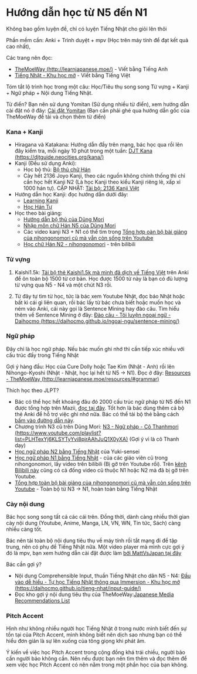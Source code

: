 # Hướng dẫn học từ N5 đến N1
Không bao gồm luyện đề, chỉ có luyện Tiếng Nhật cho giỏi lên thôi

Phần mềm cần: Anki + Trình duyệt + mpv (Học trên máy tính để đạt kết quả cao nhất),

Các trang nên đọc:
- [TheMoeWay (http://learnjapanese.moe/)](http://learnjapanese.moe/) - Viết bằng Tiếng Anh
- [Tiếng Nhật - Khu học mở](https://daihocmo.github.io/tieng-nhat/) - Viết bằng Tiếng Việt

Tóm tắt lộ trình học trong một câu: Học/Tiêu thụ song song Từ vựng + Kanji + Ngữ pháp + Nội dung Tiếng Nhật.

Từ điển? Bạn nên sử dụng Yomitan (Sử dụng nhiều từ điển), xem hướng dẫn cài đặt nó ở đây: [Cài đặt Yomitan](https://daihocmo.github.io/ngoai-ngu/yomitan/) (Bạn cần phải ghé qua hướng dẫn gốc của TheMoeWay để tải và chọn thêm từ điển)

### Kana + Kanji

-   Hiragana và Katakana: Hướng dẫn đầy trên mạng, bác học qua rồi lên đây kiểm tra, mỗi ngày 10 phút trong một tuần: [DJT Kana (https://djtguide.neocities.org/kana/)](https://djtguide.neocities.org/kana/)
-   Kanji (Đều sử dụng Anki):
    -   Học bộ thủ: [Bộ thủ chữ Hán](https://ankiweb.net/shared/info/1364084349) 
    -   Cày hết 2136 Joyo Kanji, theo các nguồn không chính thống thì chỉ cần học hết Kanji N2 (Là học Kanji theo kiểu Kanji riêng lẻ, xấp xỉ 1000 hán tự). CẬP NHẬT: [Tải bộ: 2136 Kanji Việt](https://ankiweb.net/shared/info/577034905)
-   Hướng dẫn học Kanji: đọc hướng dẫn dưới đây:
    -   [Learning Kanji](http://learnjapanese.moe/kanji/)
    -   [Học Hán Tự](https://daihocmo.github.io/tieng-nhat/kanji/)
- Học theo bài giảng:
    - [Hướng dẫn bộ thủ của Dũng Mori](https://www.youtube.com/watch?v=7M1A2IGUwuM&t=12s&pp=ygUqSMaw4bubbmcgZOG6q24gYuG7mSB0aOG7pyBj4bunYSBExaluZyBNb3Jp)
    - [Nhập môn chữ Hán N5 của Dũng Mori](https://www.youtube.com/playlist?list=PLHTexYj6KLSbEcDKMG8f8R2XV0hPk5RIc)
    - Các video kanji N3 + N1 có thể tìm trong [Tổng hợp oàn bộ bài giảng của nihongonomori cũ mà vẫn còn sống trên Youtube](https://www.youtube.com/playlist?list=PLl0ZxLaD0xhLge6txBBbdegSLorM6RtSm) 
    - [Học chữ Hán N2 - nihongonomori](https://www.bilibili.com/video/BV1cx411g7pS) - trên bilibili


### Từ vựng

1. Kaishi1.5k: [Tải bộ thẻ Kaishi1.5k mà mình đã dịch về Tiếng Việt](https://github.com/thu-tram/kaishi-vi/releases/download/v1.0.2/Kaishi.1.5k.Vietnamese.apkg) trên Anki để ôn toàn bộ 1500 từ cơ bản. Học được 1500 từ này là bạn có đủ lượng từ vựng qua N5 - N4 và một chút N3 rồi.

2. Từ đây tự tìm từ học, tức là bác xem Youtube Nhật, đọc báo Nhật hoặc bất kì cái gì liên quan, rồi bác lấy từ bác chưa biết hoặc muốn học và ném vào Anki, cái này gọi là Sentence Mining hay đào câu. Tìm hiểu thêm về Sentence Mining ở đây: [Đào câu - Tôi luyện ngoại ngữ - Daihocmo (https://daihocmo.github.io/ngoai-ngu/sentence-mining/)](https://daihocmo.github.io/ngoai-ngu/sentence-mining/)

### Ngữ pháp

Đây chỉ là học ngữ pháp. Nếu bác muốn ghi nhớ thì cần tiếp xúc nhiều với cấu trúc đấy trong Tiếng Nhật

Gợi ý hàng đầu: Học của Cure Dolly hoặc Tae Kim (Nhật - Anh) rồi lên Nihongo-Kyoshi (Nhật - Nhật, học lại hết từ N5 -> N1). Đọc ở đây: [Resources - TheMoeWay (http://learnjapanese.moe/resources/#grammar)](http://learnjapanese.moe/resources/#grammar)

Thích học theo JLPT?

-   Bác có thể học hết khoảng đâu đó 2000 cấu trúc ngữ pháp từ N5 đến N1 được tổng hợp trên Mazii, [đọc tại đây](https://mazii.net/vi-VN/jlpt/grammar/5/1.). Tốt hơn là bác dùng thêm cả bộ thẻ Anki để hỗ trợ việc ghi nhớ nữa. Bác có thể tải bộ thẻ bằng cách [bấm vào đường dẫn này](https://ankivn.com/bo-the/ngoai-ngu/tieng-nhat/ngu-phap-tieng-nhat-n5-n1-mazii/).
-   Chương trình N3 cũ trên Dũng Mori: [N3 - Ngữ pháp - Cô Thanhmori (https://www.youtube.com/playlist?list=PLHTexYj6KLSYTyYvi8pjrAAhJuQ1X0yXA)](https://www.youtube.com/playlist?list=PLHTexYj6KLSYTyYvi8pjrAAhJuQ1X0yXA) (Gợi ý vì là cô Thanh dạy)
-  [Học ngữ pháp N2 bằng Tiếng Nhật](https://www.youtube.com/playlist?list=PLP_AG3822jrmTaPFIKHXptvd0zbBpAmWW) của Yuki-sensei
-  [Học ngữ pháp N1 bằng Tiếng Nhật](https://www.bilibili.com/video/BV1ss411W7Pe) - của các giáo viên cũ trong nihongonomori, lấy video trên bilibili (Bị gỡ trên Youtube rồi). Trên [kênh Bilibili này](https://space.bilibili.com/23185006) cũng có cả đống video cũ thuộc N1 hoặc N2 mà đã bị gỡ trên Youtube.
-  [Tổng hợp toàn bộ bài giảng của nihongonomori cũ mà vẫn còn sống trên Youtube](https://www.youtube.com/playlist?list=PLl0ZxLaD0xhLge6txBBbdegSLorM6RtSm) - Toàn bộ từ N3 -> N1, hoàn toàn bằng Tiếng Nhật

### Cày nội dung


Bác học song song tất cả các cái trên. Đồng thời, dành càng nhiều thời gian cày nội dung (Youtube, Anime, Manga, LN, VN, WN, Tin tức, Sách) càng nhiều càng tốt.

Bác nên tải toàn bộ nội dung tiêu thụ về máy tính rồi tắt mạng đi để tập trung, nên có phụ đề Tiếng Nhật nữa. Một video player mà mình cực gợi ý đó là mpv, bạn xem hướng dẫn cài đặt được làm [bởi MattVsJapan tại đây](https://www.youtube.com/watch?v=bbg6ztWecbU)

Bác cần gợi ý?

-   Nội dung Comprehensible Input, thuần Tiếng Nhật cho dân N5 - N4: [Đầu vào dễ hiểu - Tự học Tiếng Nhật thông qua Immersion - Khu học mở (https://daihocmo.github.io/tieng-nhat/input-guide/)](https://daihocmo.github.io/tieng-nhat/input-guide/)
-   Đọc kho gợi ý nội dung tiêu thụ của TheMoeWay:[Japanese Media Recommendations List](https://docs.google.com/spreadsheets/d/1w42HEKEu2AzZg9K7PI0ma9ICmr2qYEKQ9IF4XxFSnQU/)

### Pitch Accent

Hình như không nhiều người học Tiếng Nhật ở trong nước mình biết đến sự tồn tại của Pitch Accent, mình không biết nên dịch sao nhưng bạn có thể hiểu đơn giản là sự lên xuống của tông giọng khi phát âm.

Ý kiến về việc học Pitch Accent trong cộng đồng khá trái chiều, người bảo cần người bảo không cần. Nên nếu được bạn nên tìm thêm và đọc thêm để xem việc học Pitch Accent có nên nằm trong một phần học của bạn không.

